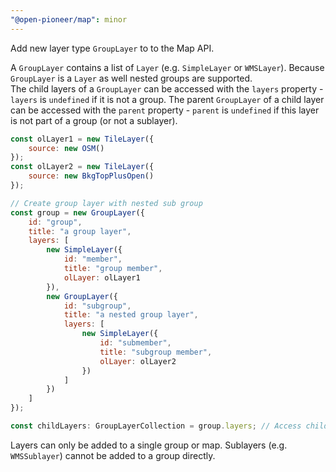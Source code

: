 ```yaml
---
"@open-pioneer/map": minor
---
```


Add new layer type `GroupLayer` to to the Map API.

A `GroupLayer` contains a list of `Layer` (e.g. `SimpleLayer` or `WMSLayer`). Because `GroupLayer` is a `Layer` as well nested groups are supported.  
The child layers of a `GroupLayer` can be accessed with the `layers` property - `layers` is `undefined` if it is not a group.
The parent `GroupLayer` of a child layer can be accessed with the `parent` property - `parent` is `undefined` if this layer is not part of a group (or not a sublayer).

```js
const olLayer1 = new TileLayer({
    source: new OSM()
});
const olLayer2 = new TileLayer({
    source: new BkgTopPlusOpen()
});

// Create group layer with nested sub group
const group = new GroupLayer({
    id: "group",
    title: "a group layer",
    layers: [
        new SimpleLayer({
            id: "member",
            title: "group member",
            olLayer: olLayer1
        }),
        new GroupLayer({
            id: "subgroup",
            title: "a nested group layer",
            layers: [
                new SimpleLayer({
                    id: "submember",
                    title: "subgroup member",
                    olLayer: olLayer2
                })
            ]
        })
    ]
});

const childLayers: GroupLayerCollection = group.layers; // Access child layers
```

Layers can only be added to a single group or map.
Sublayers (e.g. `WMSSublayer`) cannot be added to a group directly.
